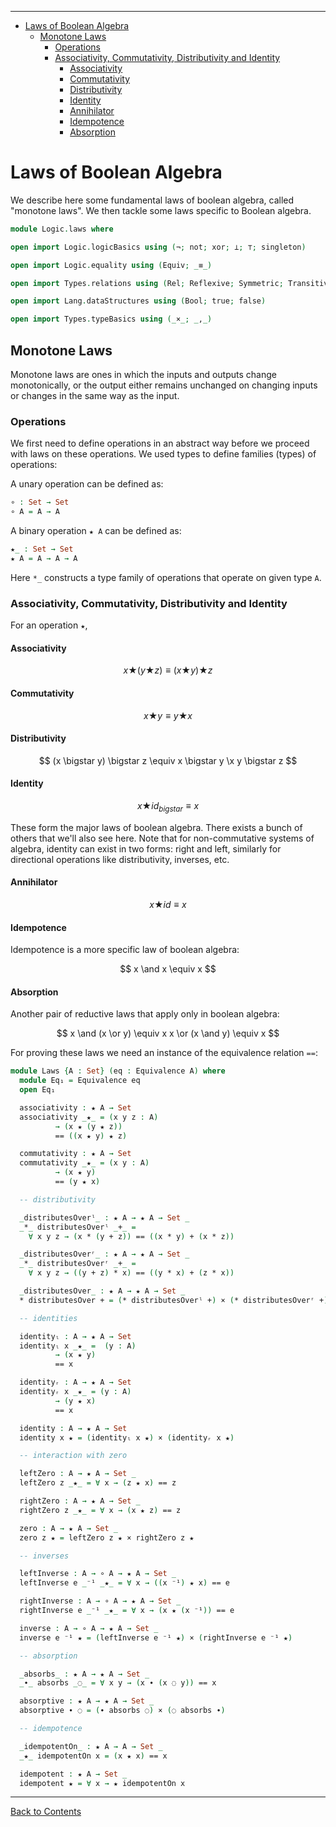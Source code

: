 <!-- START doctoc generated TOC please keep comment here to allow auto update -->
<!-- DON'T EDIT THIS SECTION, INSTEAD RE-RUN doctoc TO UPDATE -->
****

- [Laws of Boolean Algebra](#laws-of-boolean-algebra)
  - [Monotone Laws](#monotone-laws)
    - [Operations](#operations)
    - [Associativity, Commutativity, Distributivity and Identity](#associativity-commutativity-distributivity-and-identity)
      - [Associativity](#associativity)
      - [Commutativity](#commutativity)
      - [Distributivity](#distributivity)
      - [Identity](#identity)
      - [Annihilator](#annihilator)
      - [Idempotence](#idempotence)
      - [Absorption](#absorption)

<!-- END doctoc generated TOC please keep comment here to allow auto update -->


# Laws of Boolean Algebra

We describe here some fundamental laws of boolean algebra, called "monotone laws". We then tackle some laws specific to Boolean algebra.

```agda
module Logic.laws where

open import Logic.logicBasics using (¬; not; xor; ⟂; ⊤; singleton)

open import Logic.equality using (Equiv; _≡_)

open import Types.relations using (Rel; Reflexive; Symmetric; Transitive; Congruent; Substitutive; Equivalence)

open import Lang.dataStructures using (Bool; true; false)

open import Types.typeBasics using (_×_; _,_)
```

## Monotone Laws

Monotone laws are ones in which the inputs and outputs change monotonically, or the output either remains unchanged on changing inputs or changes in the same way as the input.

### Operations

We first need to define operations in an abstract way before we proceed with laws on these operations. We used types to define families (types) of operations:

A unary operation can be defined as:

```agda
∘ : Set → Set
∘ A = A → A
```

A binary operation `★ A` can be defined as:

```agda
★_ : Set → Set
★ A = A → A → A
```

Here `*_` constructs a type family of operations that operate on given type `A`.

### Associativity, Commutativity, Distributivity and Identity

For an operation `★`,

#### Associativity

$$
x \bigstar (y \bigstar z) \equiv (x \bigstar y) \bigstar z
$$

#### Commutativity

$$
x \bigstar y \equiv y \bigstar x
$$

#### Distributivity

$$
(x \bigstar y) \bigstar z \equiv x \bigstar y \x y \bigstar z
$$

#### Identity

$$
x \bigstar id_{bigstar} \equiv x
$$

These form the major laws of boolean algebra. There exists a bunch of others that we'll also see here. Note that for non-commutative systems of algebra, identity can exist in two forms: right and left, similarly for directional operations like distributivity, inverses, etc.

#### Annihilator

$$
x \bigstar id \equiv x
$$

#### Idempotence

Idempotence is a more specific law of boolean algebra:

$$
x \and x \equiv x
$$

#### Absorption

Another pair of reductive laws that apply only in boolean algebra:

$$
x \and (x \or y) \equiv x
x \or (x \and y) \equiv x
$$

For proving these laws we need an instance of the equivalence relation `==`:

```agda
module Laws {A : Set} (eq : Equivalence A) where
  module Eq₁ = Equivalence eq
  open Eq₁

  associativity : ★ A → Set
  associativity _★_ = (x y z : A)
          → (x ★ (y ★ z))
          == ((x ★ y) ★ z)

  commutativity : ★ A → Set
  commutativity _★_ = (x y : A)
          → (x ★ y)
          == (y ★ x)

  -- distributivity

  _distributesOverˡ_ : ★ A → ★ A → Set _
  _*_ distributesOverˡ _+_ =
    ∀ x y z → (x * (y + z)) == ((x * y) + (x * z))

  _distributesOverʳ_ : ★ A → ★ A → Set _
  _*_ distributesOverʳ _+_ =
    ∀ x y z → ((y + z) * x) == ((y * x) + (z * x))

  _distributesOver_ : ★ A → ★ A → Set _
  * distributesOver + = (* distributesOverˡ +) × (* distributesOverʳ +)

  -- identities

  identityₗ : A → ★ A → Set
  identityₗ x _★_ =  (y : A)
          → (x ★ y)
          == x

  identityᵣ : A → ★ A → Set
  identityᵣ x _★_ = (y : A)
          → (y ★ x)
          == x

  identity : A → ★ A → Set
  identity x ★ = (identityₗ x ★) × (identityᵣ x ★)

  -- interaction with zero

  leftZero : A → ★ A → Set _
  leftZero z _★_ = ∀ x → (z ★ x) == z

  rightZero : A → ★ A → Set _
  rightZero z _★_ = ∀ x → (x ★ z) == z

  zero : A → ★ A → Set _
  zero z ★ = leftZero z ★ × rightZero z ★

  -- inverses

  leftInverse : A → ∘ A → ★ A → Set _
  leftInverse e _⁻¹ _★_ = ∀ x → ((x ⁻¹) ★ x) == e

  rightInverse : A → ∘ A → ★ A → Set _
  rightInverse e _⁻¹ _★_ = ∀ x → (x ★ (x ⁻¹)) == e

  inverse : A → ∘ A → ★ A → Set _
  inverse e ⁻¹ ★ = (leftInverse e ⁻¹ ★) × (rightInverse e ⁻¹ ★)

  -- absorption

  _absorbs_ : ★ A → ★ A → Set _
  _∙_ absorbs _◌_ = ∀ x y → (x ∙ (x ◌ y)) == x

  absorptive : ★ A → ★ A → Set _
  absorptive ∙ ◌ = (∙ absorbs ◌) × (◌ absorbs ∙)

  -- idempotence

  _idempotentOn_ : ★ A → A → Set _
  _★_ idempotentOn x = (x ★ x) == x

  idempotent : ★ A → Set _
  idempotent ★ = ∀ x → ★ idempotentOn x
```


****
[Back to Contents](./contents.html)
